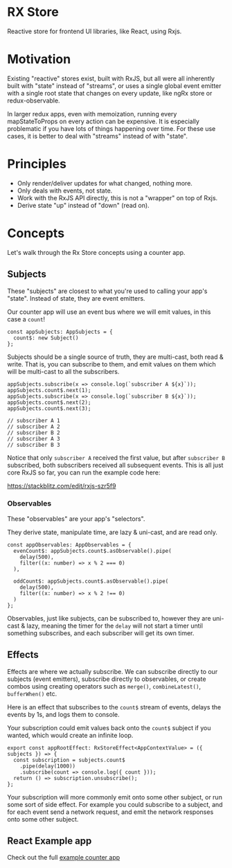 # RX Store

Reactive store for frontend UI libraries, like React, using Rxjs.

# Motivation

Existing "reactive" stores exist, built with RxJS, but all were all inherently built with "state" instead of "streams", or uses a single global event emitter with a single root state that changes on every update, like ngRx store or redux-observable.

In larger redux apps, even with memoization, running every mapStateToProps on every action can be expensive. It is especially problematic if you have lots of things happening over time. For these use cases, it is better to deal with "streams" instead of with "state".

# Principles

- Only render/deliver updates for what changed, nothing more.
- Only deals with events, not state.
- Work with the RxJS API directly, this is not a "wrapper" on top of Rxjs.
- Derive state "up" instead of "down" (read on).

# Concepts

Let's walk through the Rx Store concepts using a counter app.

## Subjects

These "subjects" are closest to what you're used to calling your app's "state". Instead of state, they are event emitters.

Our counter app will use an event bus where we will emit values, in this case a `count`!

```tsx
const appSubjects: AppSubjects = {
  count$: new Subject()
};
```

Subjects should be a single source of truth,
they are multi-cast, both read & write. That is, you can subscribe to them, and emit values on them which will be multi-cast to all the subscribers.

```tsx
appSubjects.subscribe(x => console.log(`subscriber A ${x}`));
appSubjects.count$.next(1);
appSubjects.subscribe(x => console.log(`subscriber B ${x}`));
appSubjects.count$.next(2);
appSubjects.count$.next(3);

// subscriber A 1
// subscriber A 2
// subscriber B 2
// subscriber A 3
// subscriber B 3
```

Notice that only `subscriber A` received the first value, but after `subscriber B` subscribed, both subscribers received all subsequent events. This is all just core RxJS so far, you can run the example code here:

https://stackblitz.com/edit/rxjs-szr5f9

### Observables

These "observables" are your app's "selectors".

They derive state, manipulate time, are lazy &
uni-cast, and are read only.

```tsx
const appObservables: AppObservables = {
  evenCount$: appSubjects.count$.asObservable().pipe(
    delay(500),
    filter((x: number) => x % 2 === 0)
  ),

  oddCount$: appSubjects.count$.asObservable().pipe(
    delay(500),
    filter((x: number) => x % 2 !== 0)
  )
};
```

Observables, just like subjects, can be subscribed to, however they are uni-cast & lazy, meaning the timer for the `delay` will not start a timer until something subscribes, and each subscriber will get its own timer.

## Effects

Effects are where we actually subscribe. We can subscribe directly to our subjects (event emitters), subscribe directly to observables, or create combos using creating operators such as `merge()`, `combineLatest()`, `bufferWhen()` etc.

Here is an effect that subscribes to the `count$` stream of events, delays the events by 1s, and logs them to console.

Your subscription could emit values back onto the `count$` subject if you wanted, which would create an infinite loop.

```tsx
export const appRootEffect: RxStoreEffect<AppContextValue> = ({ subjects }) => {
  const subscription = subjects.count$
    .pipe(delay(1000))
    .subscribe(count => console.log({ count }));
  return () => subscription.unsubscribe();
};
```

Your subscription will more commonly emit onto some other subject, or run some sort of side effect. For example you could subscribe to a subject, and for each event send a network request, and emit the network responses onto some other subject.

## React Example app

Check out the full [example counter app](https://github.com/rx-store/rx-store/tree/master/packages/react-rx-store-example-counter)
